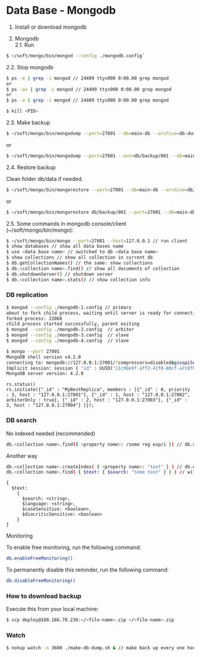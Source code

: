 # Data Base - Mongodb

1. Install or download mongodb

2. Mongodb \
   2.1. Run

```bash
$ ~/soft/mongo/bin/mongod --config ./mongodb.config`
```

2.2. Stop mongodb

```bash
$ ps -e | grep -i mongod // 24409 ttys000 0:00.00 grep mongod
or
$ ps -ax | grep -i mongod // 24409 ttys000 0:00.00 grep mongod
or
$ ps -a | grep -i mongod // 24409 ttys000 0:00.00 grep mongod

$ kill <PID>
```

2.3. Make backup

```bash
$ ~/soft/mongo/bin/mongodump --port=27001 --db=main-db --archive=db-dump/db-dump-\`date +%Y-%m-%d-%H-%M-%S\`.zip
```

or

```bash
$ ~/soft/mongo/bin/mongodump --port=27001 --out=db/backup/001 --db=main-db
```

2.4. Restore backup

Clean folder db/data if needed.

```bash
$ ~/soft/mongo/bin/mongorestore --port=27001 --db=main-db --archive=db/back-0001.zip
```

or

```bash
$ ~/soft/mongo/bin/mongorestore db/backup/001 --port=27001 --db=main-db
```

2.5. Some commands in mongodb console/client (~/soft/mongo/bin/mongo):
```bash
$ ~/soft/mongo/bin/mongo --port=27001 --host=127.0.0.1 // run client
$ show databases // show all data bases name
$ use <data base name> // switched to db <data base name>
$ show collections // show all collection in current db
$ db.getCollectionNames() // the same: show collections
$ db.<collection name>.find() // show all documents of collection
$ db.shutdownServer() // shutdown server
$ db.<collection name>.stats() // show collection info
```

### DB replication

```bash
$ mongod --config ./mongodb-1.config // primary
about to fork child process, waiting until server is ready for connections.
forked process: 22066
child process started successfully, parent exiting
$ mongod --config ./mongodb-2.config  // arbiter
$ mongod --config ./mongodb-3.config  // slave
$ mongod --config ./mongodb-4.config  // slave
```

```bash
$ mongo --port 27001
MongoDB shell version v4.2.0
connecting to: mongodb://127.0.0.1:27001/?compressors=disabled&gssapiServiceName=mongodb
Implicit session: session { "id" : UUID("11c98e9f-aff2-41f8-80cf-a7c0f06b40a4") }
MongoDB server version: 4.2.0
```

```
rs.status()
rs.initiate({"_id" : "MyBestReplica", members : [{"_id" : 0, priority : 3, host : "127.0.0.1:27001"}, {"_id" : 1, host : "127.0.0.1:27002", arbiterOnly : true}, {"_id" : 2, host : "127.0.0.1:27003"}, {"_id" : 3, host : "127.0.0.1:27004"} ]});
```

### DB search
No indexed needed (recommended)
```bash
db.<collection name>.find({ <property name>: /some reg exp/i }) // db.document.find({ content: /somewords/i })
```

Another way
```bash
db.<collection name>.createIndex( { <property name>: "text" } ) // db.document.createIndex( { title: "text", slug: "text" } )
db.<collection name>.find( { $text: { $search: "Some text" } } ) // will found in all indexed properties
```

```
{
  $text:
    {
      $search: <string>,
      $language: <string>,
      $caseSensitive: <boolean>,
      $diacriticSensitive: <boolean>
    }
}
```

Monitoring

To enable free monitoring, run the following command:
```bash
db.enableFreeMonitoring()
```

To permanently disable this reminder, run the following command:
```bash
db.disableFreeMonitoring()
```

### How to download backup

Execute this from your local machine:

```bash
$ scp deploy@188.166.70.236:~/<file-name>.zip ~/<file-name>.zip
```

### Watch

```bash
$ nohup watch -n 3600 ./make-db-dump.sh & // make back up every one hour
```
